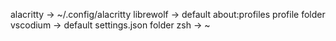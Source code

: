 alacritty -> ~/.config/alacritty
librewolf -> default about:profiles profile folder
vscodium -> default settings.json folder
zsh -> ~

